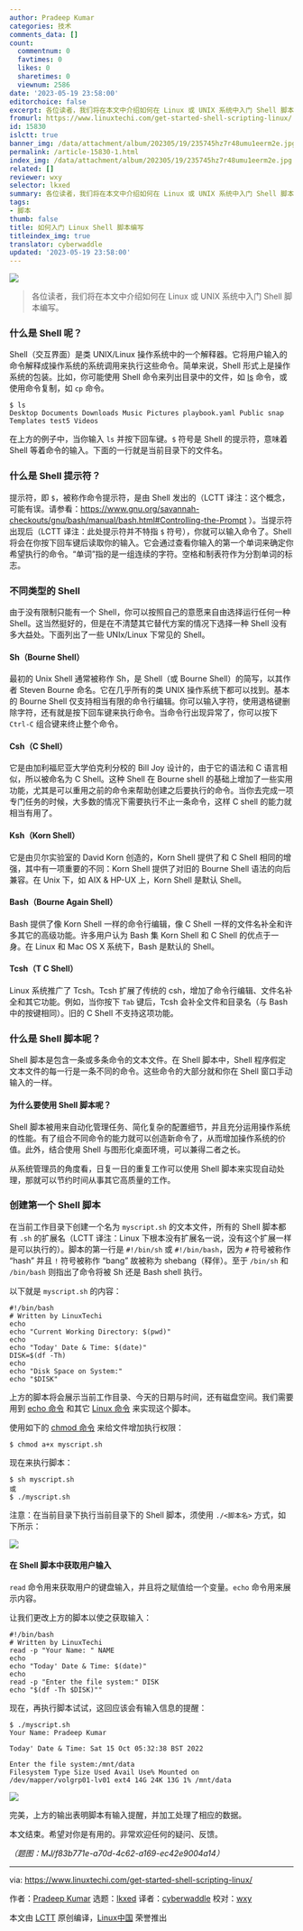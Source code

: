 ```yaml
---
author: Pradeep Kumar
categories: 技术
comments_data: []
count:
  commentnum: 0
  favtimes: 0
  likes: 0
  sharetimes: 0
  viewnum: 2586
date: '2023-05-19 23:58:00'
editorchoice: false
excerpt: 各位读者，我们将在本文中介绍如何在 Linux 或 UNIX 系统中入门 Shell 脚本编写。
fromurl: https://www.linuxtechi.com/get-started-shell-scripting-linux/
id: 15830
islctt: true
banner_img: /data/attachment/album/202305/19/235745hz7r48umu1eerm2e.jpg
permalink: /article-15830-1.html
index_img: /data/attachment/album/202305/19/235745hz7r48umu1eerm2e.jpg.thumb.jpg
related: []
reviewer: wxy
selector: lkxed
summary: 各位读者，我们将在本文中介绍如何在 Linux 或 UNIX 系统中入门 Shell 脚本编写。
tags:
- 脚本
thumb: false
title: 如何入门 Linux Shell 脚本编写
titleindex_img: true
translator: cyberwaddle
updated: '2023-05-19 23:58:00'
---
```


![](/data/attachment/album/202305/19/235745hz7r48umu1eerm2e.jpg)



> 
> 各位读者，我们将在本文中介绍如何在 Linux 或 UNIX 系统中入门 Shell 脚本编写。
> 
> 
> 


### 什么是 Shell 呢？


Shell（交互界面）是类 UNIX/Linux 操作系统中的一个解释器。它将用户输入的命令解释成操作系统的系统调用来执行这些命令。简单来说，Shell 形式上是操作系统的包装。比如，你可能使用 Shell 命令来列出目录中的文件，如 [ls](https://www.linuxtechi.com/linux-ls-command-examples-beginners/) 命令，或使用命令复制，如 `cp` 命令。



```
$ ls
Desktop Documents Downloads Music Pictures playbook.yaml Public snap Templates test5 Videos

```

在上方的例子中，当你输入 `ls` 并按下回车键。`$` 符号是 Shell 的提示符，意味着 Shell 等着命令的输入。下面的一行就是当前目录下的文件名。


### 什么是 Shell 提示符？


提示符，即 `$`，被称作命令提示符，是由 Shell 发出的（LCTT 译注：这个概念，可能有误。请参看：<https://www.gnu.org/savannah-checkouts/gnu/bash/manual/bash.html#Controlling-the-Prompt> ）。当提示符出现后（LCTT 译注：此处提示符并不特指 `$` 符号），你就可以输入命令了。Shell 将会在你按下回车键后读取你的输入。它会通过查看你输入的第一个单词来确定你希望执行的命令。“单词”指的是一组连续的字符。空格和制表符作为分割单词的标志。


### 不同类型的 Shell


由于没有限制只能有一个 Shell，你可以按照自己的意愿来自由选择运行任何一种 Shell。这当然挺好的，但是在不清楚其它替代方案的情况下选择一种 Shell 没有多大益处。下面列出了一些 UNIx/Linux 下常见的 Shell。


#### Sh（Bourne Shell）


最初的 Unix Shell 通常被称作 Sh，是 Shell（或 Bourne Shell）的简写，以其作者 Steven Bourne 命名。它在几乎所有的类 UNIX 操作系统下都可以找到。基本的 Bourne Shell 仅支持相当有限的命令行编辑。你可以输入字符，使用退格键删除字符，还有就是按下回车键来执行命令。当命令行出现异常了，你可以按下 `Ctrl-C` 组合键来终止整个命令。


#### Csh（C Shell）


它是由加利福尼亚大学伯克利分校的 Bill Joy 设计的，由于它的语法和 C 语言相似，所以被命名为 C Shell。这种 Shell 在 Bourne shell 的基础上增加了一些实用功能，尤其是可以重用之前的命令来帮助创建之后要执行的命令。当你去完成一项专门任务的时候，大多数的情况下需要执行不止一条命令，这样 C shell 的能力就相当有用了。


#### Ksh（Korn Shell）


它是由贝尔实验室的 David Korn 创造的，Korn Shell 提供了和 C Shell 相同的增强，其中有一项重要的不同：Korn Shell 提供了对旧的 Bourne Shell 语法的向后兼容。在 Unix 下，如 AIX & HP-UX 上，Korn Shell 是默认 Shell。


#### Bash（Bourne Again Shell）


Bash 提供了像 Korn Shell 一样的命令行编辑，像 C Shell 一样的文件名补全和许多其它的高级功能。许多用户认为 Bash 集 Korn Shell 和 C Shell 的优点于一身。在 Linux 和 Mac OS X 系统下，Bash 是默认的 Shell。


#### Tcsh（T C Shell）


Linux 系统推广了 Tcsh。Tcsh 扩展了传统的 csh，增加了命令行编辑、文件名补全和其它功能。例如，当你按下 `Tab` 键后，Tcsh 会补全文件和目录名（与 Bash 中的按键相同）。旧的 C Shell 不支持这项功能。


### 什么是 Shell 脚本呢？


Shell 脚本是包含一条或多条命令的文本文件。在 Shell 脚本中，Shell 程序假定文本文件的每一行是一条不同的命令。这些命令的大部分就和你在 Shell 窗口手动输入的一样。


#### 为什么要使用 Shell 脚本呢？


Shell 脚本被用来自动化管理任务、简化复杂的配置细节，并且充分运用操作系统的性能。有了组合不同命令的能力就可以创造新命令了，从而增加操作系统的价值。此外，结合使用 Shell 与图形化桌面环境，可以兼得二者之长。


从系统管理员的角度看，日复一日的重复工作可以使用 Shell 脚本来实现自动处理，那就可以节约时间从事其它高质量的工作。


### 创建第一个 Shell 脚本


在当前工作目录下创建一个名为 `myscript.sh` 的文本文件，所有的 Shell 脚本都有 `.sh` 的扩展名（LCTT 译注：Linux 下根本没有扩展名一说，没有这个扩展一样是可以执行的）。脚本的第一行是 `#!/bin/sh` 或 `#!/bin/bash`，因为 `#` 符号被称作 “hash” 并且 `!` 符号被称作 “bang” 故被称为 shebang（释伴）。至于 `/bin/sh` 和 `/bin/bash` 则指出了命令将被 Sh 还是 Bash shell 执行。


以下就是 `myscript.sh` 的内容：



```
#!/bin/bash
# Written by LinuxTechi
echo
echo "Current Working Directory: $(pwd)"
echo
echo "Today' Date & Time: $(date)"
DISK=$(df -Th)
echo
echo "Disk Space on System:"
echo "$DISK"

```

上方的脚本将会展示当前工作目录、今天的日期与时间，还有磁盘空间。我们需要用到 [echo 命令](https://www.linuxtechi.com/echo-command-examples-in-linux/) 和其它 [Linux 命令](https://www.linuxtechi.com/20-linux-commands-interview-questions-answers/) 来实现这个脚本。


使用如下的 [chmod 命令](https://www.linuxtechi.com/chmod-command-examples-in-linux/) 来给文件增加执行权限：



```
$ chmod a+x myscript.sh

```

现在来执行脚本：



```
$ sh myscript.sh
或
$ ./myscript.sh

```

注意：在当前目录下执行当前目录下的 Shell 脚本，须使用 `./<脚本名>` 方式，如下所示：


![](/data/attachment/album/202305/19/235953e44jzssz4iqf1wyy.jpg)


#### 在 Shell 脚本中获取用户输入


`read` 命令用来获取用户的键盘输入，并且将之赋值给一个变量。`echo` 命令用来展示内容。


让我们更改上方的脚本以使之获取输入：



```
#!/bin/bash
# Written by LinuxTechi
read -p "Your Name: " NAME
echo
echo "Today' Date & Time: $(date)"
echo
read -p "Enter the file system:" DISK
echo "$(df -Th $DISK)""

```

现在，再执行脚本试试，这回应该会有输入信息的提醒：



```
$ ./myscript.sh
Your Name: Pradeep Kumar

Today' Date & Time: Sat 15 Oct 05:32:38 BST 2022

Enter the file system:/mnt/data
Filesystem Type Size Used Avail Use% Mounted on
/dev/mapper/volgrp01-lv01 ext4 14G 24K 13G 1% /mnt/data

```

![](/data/attachment/album/202305/20/000008gvifoiiy9pspgwww.jpg)


完美，上方的输出表明脚本有输入提醒，并加工处理了相应的数据。


本文结束。希望对你是有用的。非常欢迎任何的疑问、反馈。


*（题图：MJ/f83b771e-a70d-4c62-a169-ec42e9004a14）*




---


via: <https://www.linuxtechi.com/get-started-shell-scripting-linux/>


作者：[Pradeep Kumar](https://www.linuxtechi.com/author/pradeep/) 选题：[lkxed](https://github.com/lkxed) 译者：[cyberwaddle](https://github.com/cyberwaddle) 校对：[wxy](https://github.com/wxy)


本文由 [LCTT](https://github.com/LCTT/TranslateProject) 原创编译，[Linux中国](https://linux.cn/) 荣誉推出